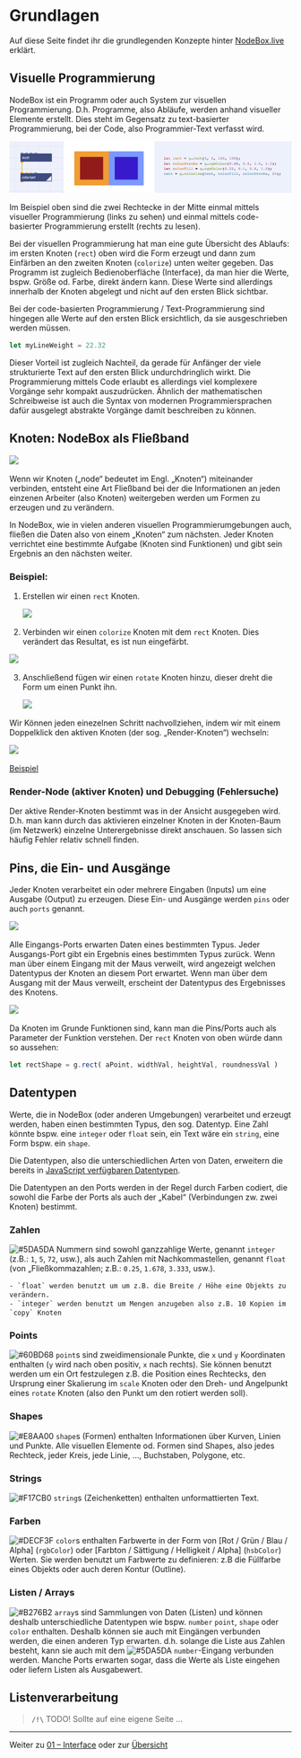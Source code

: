 # Grundlagen

Auf diese Seite findet ihr die grundlegenden Konzepte hinter [NodeBox.live](http://nodebox.live) erklärt.

## Visuelle Programmierung

NodeBox ist ein Programm oder auch System zur visuellen Programmierung. D.h. Programme, also Abläufe, werden anhand visueller Elemente erstellt. Dies steht im Gegensatz zu text-basierter Programmierung, bei der Code, also Programmier-Text verfasst wird.

![Vergleich visuelle und code-basierte Programmierung](assets/compare.png)

Im Beispiel oben sind die zwei Rechtecke in der Mitte einmal mittels visueller Programmierung (links zu sehen) und einmal mittels code-basierter Programmierung erstellt (rechts zu lesen).

Bei der visuellen Programmierung hat man eine gute Übersicht des Ablaufs: im ersten Knoten (`rect`) oben wird die Form erzeugt und dann zum Einfärben an den zweiten Knoten (`colorize`) unten weiter gegeben. Das Programm ist zugleich Bedienoberfläche (Interface), da man hier die Werte, bspw. Größe od. Farbe, direkt ändern kann. Diese Werte sind allerdings innerhalb der Knoten abgelegt und nicht auf den ersten Blick sichtbar.

Bei der code-basierten Programmierung / Text-Programmierung sind hingegen alle Werte auf den ersten Blick ersichtlich, da sie ausgeschrieben werden müssen.

```javascript
let myLineWeight = 22.32
```

Dieser Vorteil ist zugleich Nachteil, da gerade für Anfänger der viele strukturierte Text auf den ersten Blick undurchdringlich wirkt. Die Programmierung mittels Code erlaubt es allerdings viel komplexere Vorgänge sehr kompakt auszudrücken. Ähnlich der mathematischen Schreibweise ist auch die Syntax von modernen Programmiersprachen dafür ausgelegt abstrakte Vorgänge damit beschreiben zu können.

## Knoten: NodeBox als Fließband

![](https://media.giphy.com/media/wKfYItv9gsjXG/giphy.gif)

Wenn wir Knoten („node“ bedeutet im Engl. „Knoten“) miteinander verbinden, entsteht eine Art Fließband bei der die Informationen an jeden einzenen Arbeiter (also Knoten) weitergeben werden um Formen zu erzeugen und zu verändern.

In NodeBox, wie in vielen anderen visuellen Programmierumgebungen auch, fließen die Daten also von einem „Knoten“ zum nächsten. Jeder Knoten verrichtet eine bestimmte Aufgabe (Knoten sind Funktionen) und gibt sein Ergebnis an den nächsten weiter.

### Beispiel:

1. Erstellen wir einen `rect` Knoten.

	![](assets/basics_1.png)

2. Verbinden wir einen `colorize` Knoten mit dem `rect` Knoten. Dies verändert das Resultat, es ist nun eingefärbt.

  ![](assets/basics_2.png)

3. Anschließend fügen wir einen `rotate` Knoten hinzu, dieser dreht die Form um einen Punkt ihn.

   ![](assets/basics_3.png)

Wir Können jeden einezelnen Schritt nachvollziehen, indem wir mit einem Doppelklick den aktiven Knoten (der sog. „Render-Knoten“) wechseln:


   ![](assets/basics_render.gif)

   [Beispiel](https://nodebox.live/nodebox-intro/b00knoten)

### Render-Node (aktiver Knoten) und Debugging (Fehlersuche)

Der aktive Render-Knoten bestimmt was in der Ansicht ausgegeben wird. D.h. man kann durch das aktivieren einzelner Knoten in der Knoten-Baum (im Netzwerk) einzelne Unterergebnisse direkt anschauen. So lassen sich häufig Fehler relativ schnell finden.

## Pins, die Ein- und Ausgänge

Jeder Knoten verarbeitet ein oder mehrere Eingaben (Inputs) um eine Ausgabe (Output) zu erzeugen. Diese Ein- und Ausgänge werden `pins` oder auch `ports` genannt.

  ![](assets/grundlagen_input_output.png)

Alle Eingangs-Ports erwarten Daten eines bestimmten Typus. Jeder Ausgangs-Port gibt ein Ergebnis eines bestimmten Typus zurück. Wenn man über einem Eingang mit der Maus verweilt, wird angezeigt welchen Datentypus der Knoten an diesem Port erwartet. Wenn man über dem Ausgang mit der Maus verweilt, erscheint der Datentypus des Ergebnisses des Knotens.

  ![](assets/grundlagen_input_art.png)

Da Knoten im Grunde Funktionen sind, kann man die Pins/Ports auch als Parameter der Funktion verstehen. Der `rect` Knoten von oben würde dann so aussehen:

```javascript
let rectShape = g.rect( aPoint, widthVal, heightVal, roundnessVal )
```

## Datentypen

Werte, die in NodeBox (oder anderen Umgebungen) verarbeitet und erzeugt werden, haben einen bestimmten Typus, den sog. Datentyp. Eine Zahl könnte bspw. eine `integer` oder `float` sein, ein Text wäre ein `string`, eine Form bspw. ein `shape`.

Die Datentypen, also die unterschiedlichen Arten von Daten, erweitern die bereits in [JavaScript verfügbaren Datentypen](https://developer.mozilla.org/en-US/docs/Web/JavaScript/Data_structures).

Die Datentypen an den Ports werden in der Regel durch Farben codiert, die sowohl die Farbe der Ports als auch der „Kabel“ (Verbindungen zw. zwei Knoten) bestimmt.

### Zahlen

![#5DA5DA](https://placehold.it/15/5DA5DA?text=+) Nummern sind sowohl ganzzahlige Werte, genannt `integer` (z.B.: `1`, `5`, `72`, usw.), als auch Zahlen mit Nachkommastellen, genannt `float` (von „Fließkommazahlen; z.B.: `0.25`, `1.678`, `3.333`, usw.).

	- `float` werden benutzt um um z.B. die Breite / Höhe eine Objekts zu verändern.
	- `integer` werden benutzt um Mengen anzugeben also z.B. 10 Kopien im `copy` Knoten

### Points

![#60BD68](https://placehold.it/15/60BD68?text=+) `point`s sind zweidimensionale Punkte, die `x` und `y` Koordinaten enthalten (`y` wird nach oben positiv, `x` nach rechts). Sie können benutzt werden um ein Ort festzulegen z.B. die Position eines Rechtecks, den Ursprung einer Skalierung im `scale` Knoten oder den Dreh- und Angelpunkt eines `rotate` Knoten (also den Punkt um den rotiert werden soll).

### Shapes

![#E8AA00](https://placehold.it/15/E8AA00?text=+) `shape`s (Formen) enthalten Informationen über Kurven, Linien und Punkte. Alle visuellen Elemente od. Formen sind Shapes, also jedes Rechteck, jeder Kreis, jede Linie, …, Buchstaben, Polygone, etc.

### Strings

![#F17CB0](https://placehold.it/15/F17CB0?text=+) `string`s (Zeichenketten) enthalten unformattierten Text.

### Farben

![#DECF3F](https://placehold.it/15/DECF3F?text=+) `color`s enthalten Farbwerte in der Form von \[Rot / Grün / Blau / Alpha\] (`rgbColor`) oder \[Farbton / Sättigung / Helligkeit / Alpha\] (`hsbColor`) Werten. Sie werden benutzt um Farbwerte zu definieren: z.B die Füllfarbe eines Objekts oder auch deren Kontur (Outline).

### Listen / Arrays

![#B276B2](https://placehold.it/15/B276B2?text=+) `array`s sind Sammlungen von Daten (Listen) und können deshalb unterschiedliche Datentypen wie bspw. `number` `point`, `shape` oder `color` enthalten. Deshalb können sie auch mit Eingängen verbunden werden, die einen anderen Typ erwarten. d.h. solange die Liste aus Zahlen besteht, kann sie auch mit dem ![#5DA5DA](https://placehold.it/15/5DA5DA?text=+) `number`-Eingang verbunden werden. Manche Ports erwarten sogar, dass die Werte als Liste eingehen oder liefern Listen als Ausgabewert.

## Listenverarbeitung

> **`/!\`** TODO! Sollte auf eine eigene Seite …

---

Weiter zu [01 – Interface](01-interface.md) oder zur [Übersicht](readme.md)
